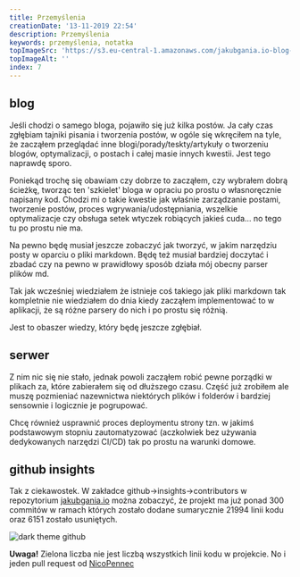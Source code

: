```yaml
---
title: Przemyślenia
creationDate: '13-11-2019 22:54'
description: Przemyślenia
keywords: przemyślenia, notatka
topImageSrc: 'https://s3.eu-central-1.amazonaws.com/jakubgania.io-blog-data/13-11-2019-przemyslenia/top-image.jpg'
topImageAlt: ''
index: 7
---
```


## blog

Jeśli chodzi o samego bloga, pojawiło się już kilka postów. Ja cały czas zgłębiam
tajniki pisania i tworzenia postów, w ogóle się wkręciłem na tyle, że zacząłem
przeglądać inne blogi/porady/teskty/artykuły o tworzeniu blogów, optymalizacji,
o postach i całej masie innych kwestii. Jest tego naprawdę sporo.

Poniekąd trochę się obawiam czy dobrze to zacząłem, czy wybrałem dobrą ścieżkę,
tworząc ten 'szkielet' bloga w opraciu po prostu o własnoręcznie napisany kod.
Chodzi mi o takie kwestie jak właśnie zarządzanie postami, tworzenie postów,
proces wgrywania/udostępniania, wszelkie optymalizacje czy obsługa setek wtyczek
robiących jakieś cuda... no tego tu po prostu nie ma.

Na pewno będę musiał jeszcze zobaczyć jak tworzyć, w jakim narzędziu posty w
oparciu o pliki markdown. Będę też musiał bardziej doczytać i zbadać czy na pewno
w prawidłowy sposób działa mój obecny parser plików md.

Tak jak wcześniej wiedziałem że istnieje coś takiego jak pliki markdown tak kompletnie
nie wiedziałem do dnia kiedy zacząłem implementować to w aplikacji, że są różne
parsery do nich i po prostu się różnią.

Jest to obaszer wiedzy, który będę jeszcze zgłębiał.

## serwer

Z nim nic się nie stało, jednak powoli zacząłem robić pewne porządki w plikach
za, które zabierałem się od dłuższego czasu. Część już zrobiłem ale muszę
pozmieniać nazewnictwa niektórych plików i folderów i bardziej sensownie i logicznie
je pogrupować.

Chcę również usprawnić proces deploymentu strony tzn. w jakimś podstawowym stopniu
zautomatyzować (aczkolwiek bez używania dedykowanych narzędzi CI/CD) tak po prostu
na warunki domowe.

## github insights

Tak z ciekawostek. W zakładce github->insights->contributors w repozytorium
[jakubgania.io](https://github.com/jakubgania/jakubgania.io) można zobaczyć, że
projekt ma już ponad 300 commitów w ramach których zostało dodane sumarycznie
21994 linii kodu oraz 6151 zostało usuniętych.

![dark theme github](https://s3.eu-central-1.amazonaws.com/jakubgania.io-blog-data/13-11-2019-przemyslenia/github.PNG)

**Uwaga!** Zielona liczba nie jest liczbą wszystkich linii kodu w projekcie.
No i jeden pull request od [NicoPennec](https://github.com/NicoPennec)
